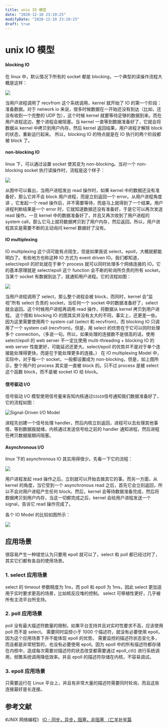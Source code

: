 ```yaml
---
title: unix IO 模型
date: "2020-12-10 23:10:25"
modifyDate: "2020-12-10 23:10:25"
draft: true
---
```


# unix IO 模型

#### blocking IO

在 linux 中，默认情况下所有的 socket 都是 blocking，一个典型的读操作流程大概是这样：

<img src="https://i.loli.net/2020/08/27/sKc1kFfQePT2AZi.jpg"/>

当用户进程调用了 recvfrom 这个系统调用，kernel 就开始了 IO 的第一个阶段：准备数据。对于 network io 来说，很多时候数据在一开始还没有到达（比如，还没有收到一个完整的 UDP 包），这个时候 kernel 就要等待足够的数据到来。而在用户进程这边，整个进程会被阻塞。当 kernel 一直等到数据准备好了，它就会将数据从 kernel 中拷贝到用户内存，然后 kernel 返回结果，用户进程才解除 block 的状态，重新运行起来。
所以，blocking IO 的特点就是在 IO 执行的两个阶段都被 block 了。

#### non-blocking IO

linux 下，可以通过设置 socket 使其变为 non-blocking。当对一个 non-blocking socket 执行读操作时，流程是这个样子：

<img src="https://i.loli.net/2020/08/27/6rtNeYka1nxLFcj.jpg"/>

从图中可以看出，当用户进程发出 read 操作时，如果 kernel 中的数据还没有准备好，那么它并不会 block 用户进程，而是立刻返回一个 error。从用户进程角度讲 ，它发起一个 read 操作后，并不需要等待，而是马上就得到了一个结果。用户进程判断结果是一个 error 时，它就知道数据还没有准备好，于是它可以再次发送 read 操作。一旦 kernel 中的数据准备好了，并且又再次收到了用户进程的 system call，那么它马上就将数据拷贝到了用户内存，然后返回。所以，用户进程其实是需要不断的主动询问 kernel 数据好了没有。

#### IO multiplexing

IO multiplexing 这个词可能有点陌生，但是如果我说 select，epoll，大概就都能明白了。有些地方也称这种 IO 方式为 event driven IO。我们都知道，select/epoll 的好处就在于单个 process 就可以同时处理多个网络连接的 IO。它的基本原理就是 select/epoll 这个 function 会不断的轮询所负责的所有 socket，当某个 socket 有数据到达了，就通知用户进程。它的流程如图：

<img src="https://i.loli.net/2020/08/27/oaDxygbRWVEKh4Y.jpg">

当用户进程调用了 select，那么整个进程会被 block，而同时，kernel 会“监视”所有 select 负责的 socket，当任何一个 socket 中的数据准备好了，select 就会返回。这个时候用户进程再调用 read 操作，将数据从 kernel 拷贝到用户进程。
这个图和 blocking IO 的图其实并没有太大的不同，事实上，还更差一些。因为这里需要使用两个 system call (select 和 recvfrom)，而 blocking IO 只调用了一个 system call (recvfrom)。但是，用 select 的优势在于它可以同时处理多个 connection。（多说一句。所以，如果处理的连接数不是很高的话，使用 select/epoll 的 web server 不一定比使用 multi-threading + blocking IO 的 web server 性能更好，可能延迟还更大。select/epoll 的优势并不是对于单个连接能处理得更快，而是在于能处理更多的连接。）
在 IO multiplexing Model 中，实际中，对于每一个 socket，一般都设置成为 non-blocking，但是，如上图所示，整个用户的 process 其实是一直被 block 的。只不过 process 是被 select 这个函数 block，而不是被 socket IO 给 block。

#### 信号驱动 I/O

信号驱动 I/O 模型使用信号量来告知内核通过`SIGIO`信号通知我们数据准备好了，它的流程如图：

![Signal-Driven I/O Model](/static/figure_6.4.png)

进程先创建一个信号处理 handler，然后内核立刻返回，进程可以去处理其他事情，等到数据报就绪，内核通过发送信号给之前的 handler 通知进程，然后进程在拷贝数据报期间阻塞。

#### Asynchronous I/O

linux 下的 asynchronous IO 其实用得很少。先看一下它的流程：

<img src="https://i.loli.net/2020/08/27/qaWgeovF9QZJM6t.jpg">

用户进程发起 read 操作之后，立刻就可以开始去做其它的事。而另一方面，从 kernel 的角度，当它受到一个 asynchronous read 之后，首先它会立刻返回，所以不会对用户进程产生任何 block。然后，kernel 会等待数据准备完成，然后将数据拷贝到用户内存，当这一切都完成之后，kernel 会给用户进程发送一个 signal，告诉它 read 操作完成了。

各个 IO Model 的比较如图所示：

<img src="https://i.loli.net/2020/08/27/eIBv37YG8rwH5os.jpg">

## 应用场景

很容易产生一种错觉认为只要用 epoll 就可以了，select 和 poll 都已经过时了，其实它们都有各自的使用场景。

### 1. select 应用场景

select 的 timeout 参数精度为 1ns，而 poll 和 epoll 为 1ms，因此 select 更加适用于实时要求更高的场景，比如核反应堆的控制。 select 可移植性更好，几乎被所有主流平台所支持。

### 2. poll 应用场景

poll 没有最大描述符数量的限制，如果平台支持并且对实时性要求不高，应该使用 poll 而不是 select。 需要同时监控小于 1000 个描述符，就没有必要使用 epoll，因为这个应用场景下并不能体现 epoll 的优势。 需要监控的描述符状态变化多，而且都是非常短暂的，也没有必要使用 epoll。因为 epoll 中的所有描述符都存储在内核中，造成每次需要对描述符的状态改变都需要通过 epoll_ctl() 进行系统调用，频繁系统调用降低效率。并且 epoll 的描述符存储在内核，不容易调试。

### 3. epoll 应用场景

只需要运行在 Linux 平台上，并且有非常大量的描述符需要同时轮询，而且这些连接最好是长连接。

## 参考文献

《UNIX 网络编程》
[IO - 同步，异步，阻塞，非阻塞 （亡羊补牢篇](https://blog.csdn.net/historyasamirror/article/details/5778378)
